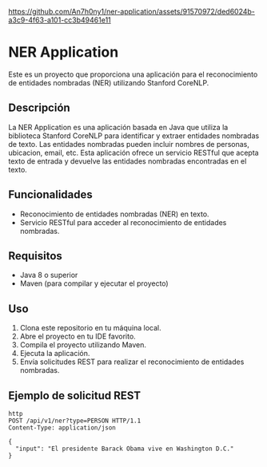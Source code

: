 


https://github.com/An7h0ny1/ner-application/assets/91570972/ded6024b-a3c9-4f63-a101-cc3b49461e11



# NER Application

Este es un proyecto que proporciona una aplicación para el reconocimiento de entidades nombradas (NER) utilizando Stanford CoreNLP.

## Descripción

La NER Application es una aplicación basada en Java que utiliza la biblioteca Stanford CoreNLP para identificar y extraer entidades nombradas de texto. Las entidades nombradas pueden incluir nombres de personas, ubicacion, email, etc. Esta aplicación ofrece un servicio RESTful que acepta texto de entrada y devuelve las entidades nombradas encontradas en el texto.

## Funcionalidades

- Reconocimiento de entidades nombradas (NER) en texto.
- Servicio RESTful para acceder al reconocimiento de entidades nombradas.

## Requisitos

- Java 8 o superior
- Maven (para compilar y ejecutar el proyecto)

## Uso

1. Clona este repositorio en tu máquina local.
2. Abre el proyecto en tu IDE favorito.
3. Compila el proyecto utilizando Maven.
4. Ejecuta la aplicación.
5. Envía solicitudes REST para realizar el reconocimiento de entidades nombradas.

## Ejemplo de solicitud REST
```
http
POST /api/v1/ner?type=PERSON HTTP/1.1
Content-Type: application/json

{
  "input": "El presidente Barack Obama vive en Washington D.C."
}
```
